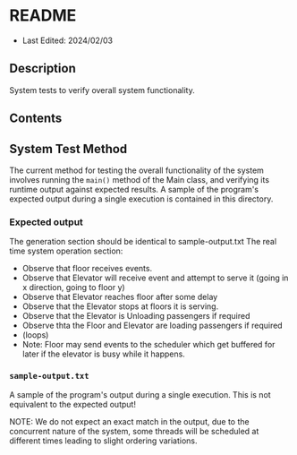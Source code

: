 # README
* Last Edited: 2024/02/03

## Description
System tests to verify overall system functionality.

## Contents

## System Test Method
The current method for testing the overall functionality of the system involves running the `main()` method of the Main class, and verifying its runtime output against expected results. 
A sample of the program's expected output during a single execution is contained in this directory.

### Expected output

The generation section should be identical to sample-output.txt
The real time system operation section:

- Observe that floor receives events.
- Observe that Elevator will receive event and attempt to serve it (going in x direction, going to floor y)
- Observe that Elevator reaches floor after some delay
- Observe that the Elevator stops at floors it is serving.
- Observe that the Elevator is Unloading passengers if required
- Observe thta the Floor and Elevator are loading passengers if required
- (loops)
- Note: Floor may send events to the scheduler which get buffered for later if the elevator is busy while it happens.

### `sample-output.txt`
A sample of the program's output during a single execution. This is not equivalent to the expected output!

NOTE: We do not expect an exact match in the output, due to the concurrent nature of the system,
some threads will be scheduled at different times leading to slight ordering variations.
